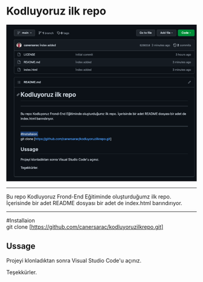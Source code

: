 # Kodluyoruz ilk repo

![image](Ekran%20Resmi%202022-05-31%2014.44.36.png)

-----------
Bu repo Kodluyoruz Frond-End Eğitiminde oluşturduğumz ilk repo. İçerisinde bir adet README dosyası bir adet de index.html barındırıyor.

----------

#Installaion   
git clone  [https://github.com/canersarac/kodluyoruzilkrepo.git] 

##   Ussage 
Projeyi klonladıktan sonra Visual Studio Code'u açınız. 

Teşekkürler.
